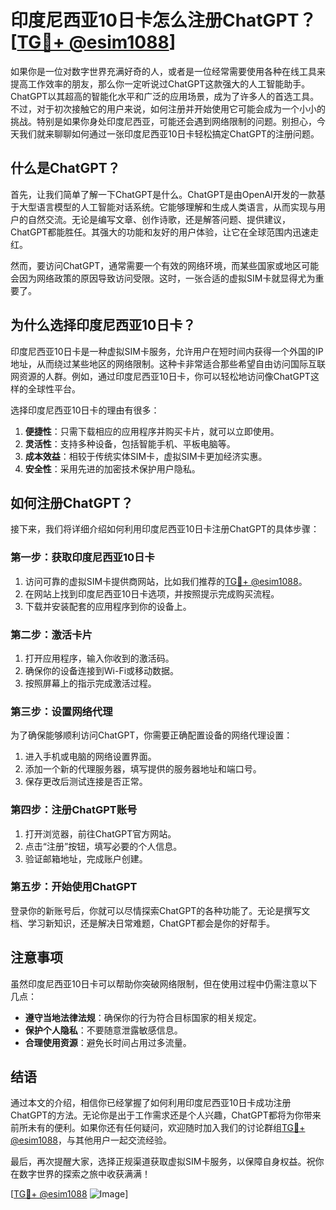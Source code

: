 # 印度尼西亚10日卡怎么注册ChatGPT？[[TG💪+ @esim1088](https://t.me/s/esim1088)]

如果你是一位对数字世界充满好奇的人，或者是一位经常需要使用各种在线工具来提高工作效率的朋友，那么你一定听说过ChatGPT这款强大的人工智能助手。ChatGPT以其超高的智能化水平和广泛的应用场景，成为了许多人的首选工具。不过，对于初次接触它的用户来说，如何注册并开始使用它可能会成为一个小小的挑战。特别是如果你身处印度尼西亚，可能还会遇到网络限制的问题。别担心，今天我们就来聊聊如何通过一张印度尼西亚10日卡轻松搞定ChatGPT的注册问题。

## 什么是ChatGPT？

首先，让我们简单了解一下ChatGPT是什么。ChatGPT是由OpenAI开发的一款基于大型语言模型的人工智能对话系统。它能够理解和生成人类语言，从而实现与用户的自然交流。无论是编写文章、创作诗歌，还是解答问题、提供建议，ChatGPT都能胜任。其强大的功能和友好的用户体验，让它在全球范围内迅速走红。

然而，要访问ChatGPT，通常需要一个有效的网络环境，而某些国家或地区可能会因为网络政策的原因导致访问受限。这时，一张合适的虚拟SIM卡就显得尤为重要了。

## 为什么选择印度尼西亚10日卡？

印度尼西亚10日卡是一种虚拟SIM卡服务，允许用户在短时间内获得一个外国的IP地址，从而绕过某些地区的网络限制。这种卡非常适合那些希望自由访问国际互联网资源的人群。例如，通过印度尼西亚10日卡，你可以轻松地访问像ChatGPT这样的全球性平台。

选择印度尼西亚10日卡的理由有很多：

1. **便捷性**：只需下载相应的应用程序并购买卡片，就可以立即使用。
2. **灵活性**：支持多种设备，包括智能手机、平板电脑等。
3. **成本效益**：相较于传统实体SIM卡，虚拟SIM卡更加经济实惠。
4. **安全性**：采用先进的加密技术保护用户隐私。

## 如何注册ChatGPT？

接下来，我们将详细介绍如何利用印度尼西亚10日卡注册ChatGPT的具体步骤：

### 第一步：获取印度尼西亚10日卡

1. 访问可靠的虚拟SIM卡提供商网站，比如我们推荐的[TG💪+ @esim1088](https://t.me/s/esim1088)。
2. 在网站上找到印度尼西亚10日卡选项，并按照提示完成购买流程。
3. 下载并安装配套的应用程序到你的设备上。

### 第二步：激活卡片

1. 打开应用程序，输入你收到的激活码。
2. 确保你的设备连接到Wi-Fi或移动数据。
3. 按照屏幕上的指示完成激活过程。

### 第三步：设置网络代理

为了确保能够顺利访问ChatGPT，你需要正确配置设备的网络代理设置：

1. 进入手机或电脑的网络设置界面。
2. 添加一个新的代理服务器，填写提供的服务器地址和端口号。
3. 保存更改后测试连接是否正常。

### 第四步：注册ChatGPT账号

1. 打开浏览器，前往ChatGPT官方网站。
2. 点击“注册”按钮，填写必要的个人信息。
3. 验证邮箱地址，完成账户创建。

### 第五步：开始使用ChatGPT

登录你的新账号后，你就可以尽情探索ChatGPT的各种功能了。无论是撰写文档、学习新知识，还是解决日常难题，ChatGPT都会是你的好帮手。

## 注意事项

虽然印度尼西亚10日卡可以帮助你突破网络限制，但在使用过程中仍需注意以下几点：

- **遵守当地法律法规**：确保你的行为符合目标国家的相关规定。
- **保护个人隐私**：不要随意泄露敏感信息。
- **合理使用资源**：避免长时间占用过多流量。

## 结语

通过本文的介绍，相信你已经掌握了如何利用印度尼西亚10日卡成功注册ChatGPT的方法。无论你是出于工作需求还是个人兴趣，ChatGPT都将为你带来前所未有的便利。如果你还有任何疑问，欢迎随时加入我们的讨论群组[TG💪+ @esim1088](https://t.me/s/esim1088)，与其他用户一起交流经验。

最后，再次提醒大家，选择正规渠道获取虚拟SIM卡服务，以保障自身权益。祝你在数字世界的探索之旅中收获满满！

[[TG💪+ @esim1088](https://t.me/s/esim1088) ![Image](https://i.postimg.cc/4NQfJmqS/Snipaste-2025-05-13-00-14-12.png)]